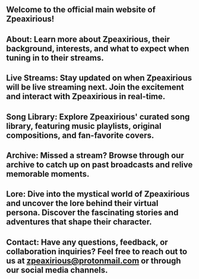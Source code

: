 Welcome to the official main website of Zpeaxirious!
------------------------------------------------------------------------------------------------------------------------------------------------------------------------------
About:
Learn more about Zpeaxirious, their background, interests, and what to expect when tuning in to their streams.
------------------------------------------------------------------------------------------------------------------------------------------------------------------------------
Live Streams:
Stay updated on when Zpeaxirious will be live streaming next. Join the excitement and interact with Zpeaxirious in real-time.
------------------------------------------------------------------------------------------------------------------------------------------------------------------------------
Song Library:
Explore Zpeaxirious' curated song library, featuring music playlists, original compositions, and fan-favorite covers.
------------------------------------------------------------------------------------------------------------------------------------------------------------------------------
Archive:
Missed a stream? Browse through our archive to catch up on past broadcasts and relive memorable moments.
------------------------------------------------------------------------------------------------------------------------------------------------------------------------------
Lore:
Dive into the mystical world of Zpeaxirious and uncover the lore behind their virtual persona. Discover the fascinating stories and adventures that shape their character.
------------------------------------------------------------------------------------------------------------------------------------------------------------------------------
Contact:
Have any questions, feedback, or collaboration inquiries? Feel free to reach out to us at zpeaxirious@protonmail.com or through our social media channels.
------------------------------------------------------------------------------------------------------------------------------------------------------------------------------
